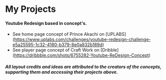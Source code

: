 # My Projects

#### Youtube Redesign based in concept's.

* See home page concept of Prince Akachi on [UPLABS] (https://www.uplabs.com/challenges/youtube-redesign-challenge-e5a25595-1c32-4180-b379-8e0a832b189d)
* See player page concept of Craft Work on [Dribble] (https://dribbble.com/shots/6755282-Youtube-ReDesign-Concept)

##### All layout credits and ideas are attributed to the creators of the concepts, supporting them and accessing their projects above.

